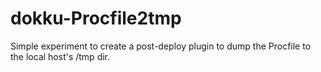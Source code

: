 # dokku-Procfile2tmp
Simple experiment to create a post-deploy plugin to dump the Procfile to the local host's /tmp dir.
